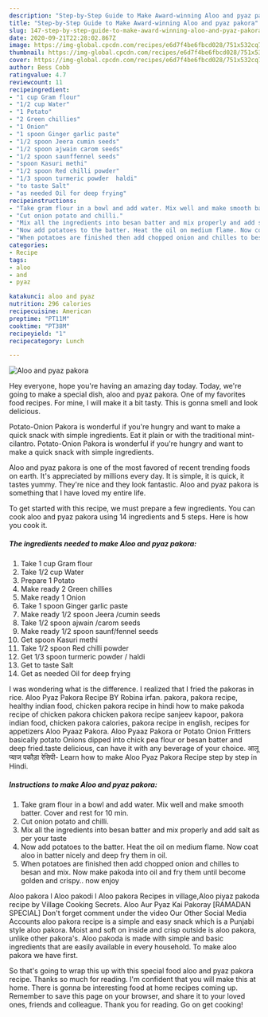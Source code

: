 ```yaml
---
description: "Step-by-Step Guide to Make Award-winning Aloo and pyaz pakora"
title: "Step-by-Step Guide to Make Award-winning Aloo and pyaz pakora"
slug: 147-step-by-step-guide-to-make-award-winning-aloo-and-pyaz-pakora
date: 2020-09-21T22:28:02.867Z
image: https://img-global.cpcdn.com/recipes/e6d7f4be6fbcd028/751x532cq70/aloo-and-pyaz-pakora-recipe-main-photo.jpg
thumbnail: https://img-global.cpcdn.com/recipes/e6d7f4be6fbcd028/751x532cq70/aloo-and-pyaz-pakora-recipe-main-photo.jpg
cover: https://img-global.cpcdn.com/recipes/e6d7f4be6fbcd028/751x532cq70/aloo-and-pyaz-pakora-recipe-main-photo.jpg
author: Bess Cobb
ratingvalue: 4.7
reviewcount: 11
recipeingredient:
- "1 cup Gram flour"
- "1/2 cup Water"
- "1 Potato"
- "2 Green chillies"
- "1 Onion"
- "1 spoon Ginger garlic paste"
- "1/2 spoon Jeera cumin seeds"
- "1/2 spoon ajwain carom seeds"
- "1/2 spoon saunffennel seeds"
- "spoon Kasuri methi"
- "1/2 spoon Red chilli powder"
- "1/3 spoon turmeric powder  haldi"
- "to taste Salt"
- "as needed Oil for deep frying"
recipeinstructions:
- "Take gram flour in a bowl and add water. Mix well and make smooth batter. Cover and rest for 10 min."
- "Cut onion potato and chilli."
- "Mix all the ingredients into besan batter and mix properly and add salt as per your taste"
- "Now add potatoes to the batter. Heat the oil on medium flame. Now coat aloo in batter nicely and deep fry them in oil."
- "When potatoes are finished then add chopped onion and chilles to besan and mix. Now make pakoda into oil and fry them until become golden and crispy.. now enjoy"
categories:
- Recipe
tags:
- aloo
- and
- pyaz

katakunci: aloo and pyaz 
nutrition: 296 calories
recipecuisine: American
preptime: "PT11M"
cooktime: "PT38M"
recipeyield: "1"
recipecategory: Lunch

---
```



![Aloo and pyaz pakora](https://img-global.cpcdn.com/recipes/e6d7f4be6fbcd028/751x532cq70/aloo-and-pyaz-pakora-recipe-main-photo.jpg)

Hey everyone, hope you're having an amazing day today. Today, we're going to make a special dish, aloo and pyaz pakora. One of my favorites food recipes. For mine, I will make it a bit tasty. This is gonna smell and look delicious.

Potato-Onion Pakora is wonderful if you&#39;re hungry and want to make a quick snack with simple ingredients. Eat it plain or with the traditional mint-cilantro. Potato-Onion Pakora is wonderful if you&#39;re hungry and want to make a quick snack with simple ingredients.

Aloo and pyaz pakora is one of the most favored of recent trending foods on earth. It's appreciated by millions every day. It is simple, it is quick, it tastes yummy. They're nice and they look fantastic. Aloo and pyaz pakora is something that I have loved my entire life.


To get started with this recipe, we must prepare a few ingredients. You can cook aloo and pyaz pakora using 14 ingredients and 5 steps. Here is how you cook it.

<!--inarticleads1-->

##### The ingredients needed to make Aloo and pyaz pakora:

1. Take 1 cup Gram flour
1. Take 1/2 cup Water
1. Prepare 1 Potato
1. Make ready 2 Green chillies
1. Make ready 1 Onion
1. Take 1 spoon Ginger garlic paste
1. Make ready 1/2 spoon Jeera /cumin seeds
1. Take 1/2 spoon ajwain /carom seeds
1. Make ready 1/2 spoon saunf/fennel seeds
1. Get spoon Kasuri methi
1. Take 1/2 spoon Red chilli powder
1. Get 1/3 spoon turmeric powder / haldi
1. Get to taste Salt
1. Get as needed Oil for deep frying


I was wondering what is the difference. I realized that I fried the pakoras in rice. Aloo Pyaz Pakora Recipe BY Robina irfan. pakora, pakora recipe, healthy indian food, chicken pakora recipe in hindi how to make pakoda recipe of chicken pakora chicken pakora recipe sanjeev kapoor, pakora indian food, chicken pakora calories, pakora recipe in english, recipes for appetizers Aloo Pyaaz Pakora. Aloo Pyaaz Pakora or Potato Onion Fritters basically potato Onions dipped into chick pea flour or besan batter and deep fried.taste delicious, can have it with any beverage of your choice. आलू प्याज पकौड़ा रेसिपी- Learn how to make Aloo Pyaz Pakora Recipe step by step in Hindi. 

<!--inarticleads2-->

##### Instructions to make Aloo and pyaz pakora:

1. Take gram flour in a bowl and add water. Mix well and make smooth batter. Cover and rest for 10 min.
1. Cut onion potato and chilli.
1. Mix all the ingredients into besan batter and mix properly and add salt as per your taste
1. Now add potatoes to the batter. Heat the oil on medium flame. Now coat aloo in batter nicely and deep fry them in oil.
1. When potatoes are finished then add chopped onion and chilles to besan and mix. Now make pakoda into oil and fry them until become golden and crispy.. now enjoy


Aloo pakora l Aloo pakodi l Aloo pakora Recipes in village,Aloo piyaz pakoda recipe by Village Cooking Secrets. Aloo Aur Pyaz Kai Pakoray [RAMADAN SPECIAL] Don&#39;t forget comment under the video Our Other Social Media Accounts aloo pakora recipe is a simple and easy snack which is a Punjabi style aloo pakora. Moist and soft on inside and crisp outside is aloo pakora, unlike other pakora&#39;s. Aloo pakoda is made with simple and basic ingredients that are easily available in every household. To make aloo pakora we have first. 

So that's going to wrap this up with this special food aloo and pyaz pakora recipe. Thanks so much for reading. I'm confident that you will make this at home. There is gonna be interesting food at home recipes coming up. Remember to save this page on your browser, and share it to your loved ones, friends and colleague. Thank you for reading. Go on get cooking!

